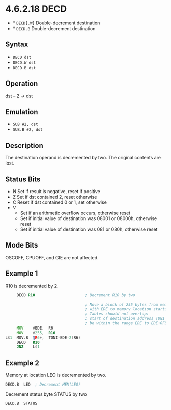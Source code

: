 # 4.6.2.18 DECD

- \* `DECD[.W]` Double-decrement destination
- \* `DECD.B` Double-decrement destination

## Syntax

- `DECD dst`
- `DECD.W dst`
- `DECD.B dst`

## Operation

dst – 2 → dst

## Emulation

- `SUB #2, dst`
- `SUB.B #2, dst`

## Description

The destination operand is decremented by two. The original contents are lost.

## Status Bits

- N Set if result is negative, reset if positive
- Z Set if dst contained 2, reset otherwise
- C Reset if dst contained 0 or 1, set otherwise
- V
  - Set if an arithmetic overflow occurs, otherwise reset
  - Set if initial value of destination was 08001 or 08000h, otherwise reset
  - Set if initial value of destination was 081 or 080h, otherwise reset

## Mode Bits

OSCOFF, CPUOFF, and GIE are not affected.

## Example 1

R10 is decremented by 2.

```asm
     DECD R10                      ; Decrement R10 by two

                                   ; Move a block of 255 bytes from memory location starting
                                   ; with EDE to memory location starting with TONI.
                                   ; Tables should not overlap:
                                   ; start of destination address TONI must not
                                   ; be within the range EDE to EDE+0FEh
     MOV    #EDE,  R6
     MOV    #255,  R10
L$1  MOV.B  @R6+,  TONI-EDE-2(R6)
     DECD   R10
     JNZ    L$1
```

## Example 2

Memory at location LEO is decremented by two.

```asm
DECD.B  LEO  ; Decrement MEM(LEO)
```

Decrement status byte STATUS by two

```asm
DECD.B  STATUS
```
